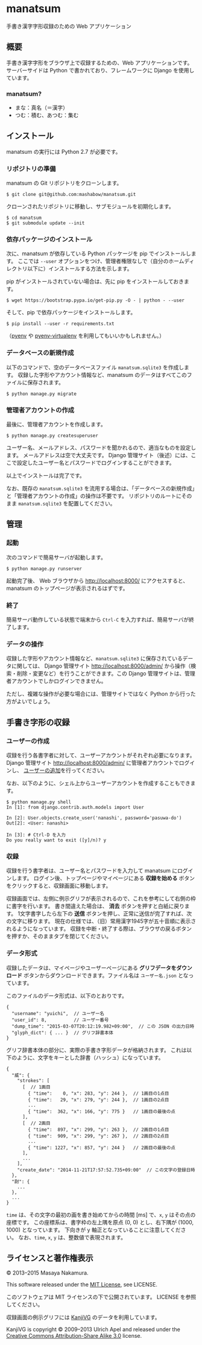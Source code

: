 # manatsum

手書き漢字字形収録のための Web アプリケーション

## 概要

手書き漢字字形をブラウザ上で収録するための、Web アプリケーションです。
サーバーサイドは Python で書かれており、フレームワークに Django を使用しています。

### manatsum?

- まな：真名（＝漢字）
- つむ：積む、あつむ：集む

## インストール

manatsum の実行には Python 2.7 が必要です。

### リポジトリの準備

manatsum の Git リポジトリをクローンします。

```
$ git clone git@github.com:mashabow/manatsum.git
```

クローンされたリポジトリに移動し、サブモジュールを初期化します。

```
$ cd manatsum
$ git submodule update --init
```

### 依存パッケージのインストール

次に、manatsum が依存している Python パッケージを pip でインストールします。
ここでは `--user` オプションをつけ、管理者権限なしで（自分のホームディレクトリ以下に）インストールする方法を示します。

pip がインストールされていない場合は、先に pip をインストールしておきます。

```
$ wget https://bootstrap.pypa.io/get-pip.py -O - | python - --user
```

そして、pip で依存パッケージをインストールします。

```
$ pip install --user -r requirements.txt
```

（[pyenv](https://github.com/yyuu/pyenv) や [pyenv-virtualenv](https://github.com/yyuu/pyenv-virtualenv) を利用してもいいかもしれません。）


### データベースの新規作成

以下のコマンドで、空のデータベースファイル `manatsum.sqlite3` を作成します。
収録した字形やアカウント情報など、manatsum のデータはすべてこのファイルに保存されます。

```
$ python manage.py migrate
```

### 管理者アカウントの作成

最後に、管理者アカウントを作成します。

```
$ python manage.py createsuperuser
```

ユーザー名、メールアドレス、パスワードを聞かれるので、適当なものを設定します。
メールアドレスは空で大丈夫です。
Django 管理サイト（後述）には、ここで設定したユーザー名とパスワードでログインすることができます。

以上でインストールは完了です。

なお、既存の `manatsum.sqlite3` を流用する場合は、「データベースの新規作成」と「管理者アカウントの作成」の操作は不要です。
リポジトリのルートにそのまま `manatsum.sqlite3` を配置してください。


## 管理

### 起動

次のコマンドで簡易サーバが起動します。

```
$ python manage.py runserver
```

起動完了後、 Web ブラウザから [http://localhost:8000/](http://localhost:8000/) にアクセスすると、manatsum のトップページが表示されるはずです。

### 終了

簡易サーバ動作している状態で端末から `Ctrl-C` を入力すれば、簡易サーバが終了します。

### データの操作

収録した字形やアカウント情報など、`manatsum.sqlite3` に保存されているデータに関しては、
Django 管理サイト [http://localhost:8000/admin/](http://localhost:8000/admin/) から操作（検索・削除・変更など）を行うことができます。この Django 管理サイトは、管理者アカウントでしかログインできません。

ただし、複雑な操作が必要な場合には、管理サイトではなく Python から行った方がよいでしょう。

## 手書き字形の収録

### ユーザーの作成

収録を行う各書字者に対して、ユーザーアカウントがそれぞれ必要になります。
Django 管理サイト [http://localhost:8000/admin/](http://localhost:8000/admin/)
に管理者アカウントでログインし、
[ユーザーの追加](http://localhost:8000/admin/auth/user/add/)を行ってください。

なお、以下のように、シェル上からユーザーアカウントを作成することもできます。

```
$ python manage.py shell
In [1]: from django.contrib.auth.models import User

In [2]: User.objects.create_user('nanashi', password='pasuwa-do')
Out[2]: <User: nanashi>

In [3]: # Ctrl-D を入力
Do you really want to exit ([y]/n)? y
```

### 収録

収録を行う書字者は、ユーザー名とパスワードを入力して manatsum にログインします。
ログイン後、トップページやマイページにある **収録を始める** ボタンをクリックすると、収録画面に移動します。

収録画面では、左側に例示グリフが表示されるので、これを参考にして右側の枠に書字を行います。
書き間違えた場合は、 **消去** ボタンを押すと白紙に戻ります。
1文字書字したら左下の **送信** ボタンを押し、正常に送信が完了すれば、次の文字に移ります。
現在の仕様では、（旧）常用漢字1945字が五十音順に表示されるようになっています。
収録を中断・終了する際は、ブラウザの戻るボタンを押すか、そのままタブを閉じてください。

### データ形式

収録したデータは、マイページやユーザーページにある **グリフデータをダウンロード** ボタンからダウンロードできます。ファイル名は `ユーザー名.json` となっています。

このファイルのデータ形式は、以下のとおりです。

```
{
  "username": "yuichi",  // ユーザー名
  "user_id": 8,          // ユーザー番号
  "dump_time": "2015-03-07T20:12:19.982+09:00",  // この JSON の出力日時
  "glyph_dict": { ... }  // グリフ辞書本体
}  
```

グリフ辞書本体の部分に、実際の手書き字形データが格納されます。
これは以下のように、文字をキーとした辞書（ハッシュ）になっています。

```
{
  "威": {
    "strokes": [
      [  // 1画目
        { "time":    0, "x": 283, "y": 244 },  // 1画目の1点目
        { "time":   29, "x": 279, "y": 244 },  // 1画目の2点目
        ...
        { "time":  362, "x": 166, "y": 775 }   // 1画目の最後の点
      ],
      [  // 2画目
        { "time":  897, "x": 299, "y": 263 },  // 2画目の1点目
        { "time":  909, "x": 299, "y": 267 },  // 2画目の2点目
        ...
        { "time": 1227, "x": 857, "y": 244 }   // 2画目の最後の点
      ],
      ...
    ],
    "create_date": "2014-11-21T17:57:52.735+09:00"  // この文字の登録日時
  },
  "尉": {
    ...
  },
  ...
}
```

`time` は、その文字の最初の画を書き始めてからの時間 [ms] で、`x`, `y` はその点の座標です。
この座標系は、書字枠の左上隅を原点 (0, 0) とし、右下隅が (1000, 1000) となっています。
下向きが y 軸正となっていることに注意してください。
なお、`time`, `x`, `y` は、整数値で表現されます。

## ライセンスと著作権表示

© 2013–2015 Masaya Nakamura.

This software released under the [MIT License](http://opensource.org/licenses/MIT), see LICENSE.

このソフトウェアは MIT ライセンスの下で公開されています。
LICENSE を参照してください。

収録画面の例示グリフには [KanjiVG](http://kanjivg.tagaini.net/) のデータを利用しています。

KanjiVG is copyright © 2009–2013 Ulrich Apel and released under the [Creative Commons Attribution-Share Alike 3.0](http://creativecommons.org/licenses/by-sa/3.0/) license.
